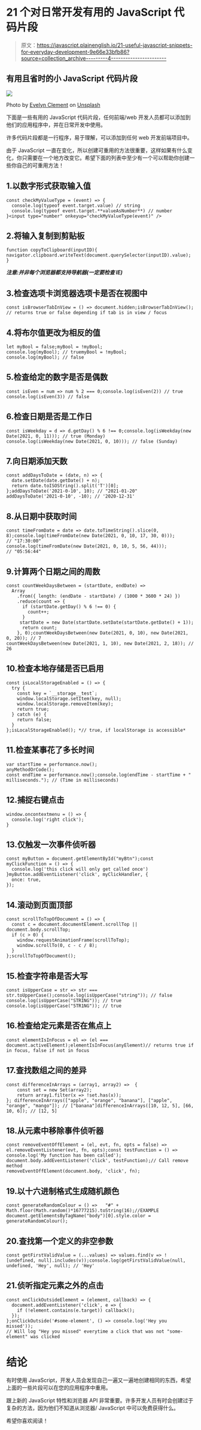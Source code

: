 # 21 个对日常开发有用的 JavaScript 代码片段

> 原文：<https://javascript.plainenglish.io/21-useful-javascript-snippets-for-everyday-development-9e66e33bfb86?source=collection_archive---------4----------------------->

## 有用且省时的小 JavaScript 代码片段

![](img/632bd60a7c275fb91fc9ebd646614385.png)

Photo by [Evelyn Clement](https://unsplash.com/@e_clement?utm_source=medium&utm_medium=referral) on [Unsplash](https://unsplash.com?utm_source=medium&utm_medium=referral)

下面是一些有用的 JavaScript 代码片段，任何前端/web 开发人员都可以添加到他们的应用程序中，并在日常开发中使用。

许多代码片段都是一行程序，易于理解，可以添加到任何 web 开发前端项目中。

由于 JavaScript 一直在变化，所以创建可重用的方法很重要，这样如果有什么变化，你只需要在一个地方改变它。希望下面的列表中至少有一个可以帮助你创建一些你自己的可重用方法！

## 1.以数字形式获取输入值

```
const checkMyValueType = (event) => {
  console.log(typeof event.target.value) // string
  console.log(typeof event.target.**valueAsNumber**) // number
}<input type="number" onkeyup="checkMyValueType(event)" />
```

## 2.将输入复制到剪贴板

```
function copyToClipboard(inputID){
navigator.clipboard.writeText(document.querySelector(inputID).value);
}
```

***注意:并非每个浏览器都支持导航器(一定要检查 IE)***

## 3.检查选项卡浏览器选项卡是否在视图中

```
const isBrowserTabInView = () => document.hidden;isBrowserTabInView(); // returns true or false depending if tab is in view / focus
```

## 4.将布尔值更改为相反的值

```
let myBool = false;myBool = !myBool;
console.log(myBool); // truemyBool = !myBool;
console.log(myBool); // false
```

## 5.检查给定的数字是否是偶数

```
const isEven = num => num % 2 === 0;console.log(isEven(2)) // true
console.log(isEven(3)) // false
```

## 6.检查日期是否是工作日

```
const isWeekday = d => d.getDay() % 6 !== 0;console.log(isWeekday(new Date(2021, 0, 11))); // true (Monday)
console.log(isWeekday(new Date(2021, 0, 10))); // false (Sunday)
```

## 7.向日期添加天数

```
const addDaysToDate = (date, n) => {
  date.setDate(date.getDate() + n);
  return date.toISOString().split('T')[0];
};addDaysToDate('2021-0-10', 10); // "2021-01-20"
addDaysToDate('2021-0-10', -10); // '2020-12-31'
```

## 8.从日期中获取时间

```
const timeFromDate = date => date.toTimeString().slice(0, 8);console.log(timeFromDate(new Date(2021, 0, 10, 17, 30, 0))); 
// "17:30:00"
console.log(timeFromDate(new Date(2021, 0, 10, 5, 56, 44)));
// "05:56:44"
```

## 9.计算两个日期之间的周数

```
const countWeekDaysBetween = (startDate, endDate) =>
  Array
    .from({ length: (endDate - startDate) / (1000 * 3600 * 24) })
    .reduce(count => {
      if (startDate.getDay() % 6 !== 0) {
        count++;
      }
     startDate = new Date(startDate.setDate(startDate.getDate() + 1));
      return count;
    }, 0);countWeekDaysBetween(new Date(2021, 0, 10), new Date(2021, 0, 20)); // 7
countWeekDaysBetween(new Date(2021, 1, 10), new Date(2021, 2, 18)); // 26
```

## 10.检查本地存储是否已启用

```
const isLocalStorageEnabled = () => {
  try {
    const key = `__storage__test`;
    window.localStorage.setItem(key, null);
    window.localStorage.removeItem(key);
    return true;
  } catch (e) {
    return false;
  }
};isLocalStorageEnabled(); *// true, if localStorage is accessible*
```

## 11.检查某事花了多长时间

```
var startTime = performance.now();
anyMethodOrCode();
const endTime = performance.now();console.log(endTime - startTime + " milliseconds."); // (Time in milliseconds)
```

## 12.捕捉右键点击

```
window.oncontextmenu = () => {
  console.log('right click');
}
```

## 13.仅触发一次事件侦听器

```
const myButton = document.getElementById("myBtn");const myClickFunction = () => {
  console.log('this click will only get called once')
}myButton.addEventListener('click', myClickHandler, {
  once: true,
});
```

## 14.滚动到页面顶部

```
const scrollToTopOfDocument = () => {
  const c = document.documentElement.scrollTop || document.body.scrollTop;
  if (c > 0) {
    window.requestAnimationFrame(scrollToTop);
    window.scrollTo(0, c - c / 8);
  }
};scrollToTopOfDocument();
```

## 15.检查字符串是否大写

```
const isUpperCase = str => str === str.toUpperCase();console.log(isUpperCase("string")); // false
console.log(isUpperCase("STRING")); // true
console.log(isUpperCase("5TR1NG")); // true
```

## 16.检查给定元素是否在焦点上

```
const elementIsInFocus = el => (el === document.activeElement);elementIsInFocus(anyElement)// returns true if in focus, false if not in focus
```

## 17.查找数组之间的差异

```
const differenceInArrays = (array1, array2) =>  {  
    const set = new Set(array2);  
    return array1.filter(x => !set.has(x));
}; differenceInArrays(["apple", "orange", "banana"], ["apple", "orange", "mango"]); // ["banana"]differenceInArrays([10, 12, 5], [66, 10, 6]); // [12, 5]
```

## 18.从元素中移除事件侦听器

```
const removeEventOffElement = (el, evt, fn, opts = false) => el.removeEventListener(evt, fn, opts);const testFunction = () => console.log('My function has been called');
document.body.addEventListener('click', testFunction);// Call remove method
removeEventOffElement(document.body, 'click', fn); 
```

## 19.以十六进制格式生成随机颜色

```
const generateRandomColour = () =>   "#" + Math.floor(Math.random()*16777215).toString(16);//EXAMPLE
document.getElementsByTagName("body")[0].style.color = generateRandomColour();
```

## 20.查找第一个定义的非空参数

```
const getFirstValidValue = (...values) => values.find(v => ![undefined, null].includes(v));console.log(getFirstValidValue(null, undefined, 'Hey', null); // 'Hey'
```

## 21.侦听指定元素之外的点击

```
const onClickOutsideElement = (element, callback) => {
  document.addEventListener('click', e => {
    if (!element.contains(e.target)) callback();
  });
};onClickOutside('#some-element', () => console.log('Hey you missed'));
// Will log "Hey you missed" everytime a click that was not "some-element" was clicked
```

# 结论

有时使用 JavaScript，开发人员会发现自己一遍又一遍地创建相同的东西，希望上面的一些片段可以在您的应用程序中重用。

跟上新的 JavaScript 特性和浏览器 API 非常重要。许多开发人员有时会创建过于复杂的方法，因为他们不知道从浏览器/ JavaScript 中可以免费获得什么。

希望你喜欢阅读！